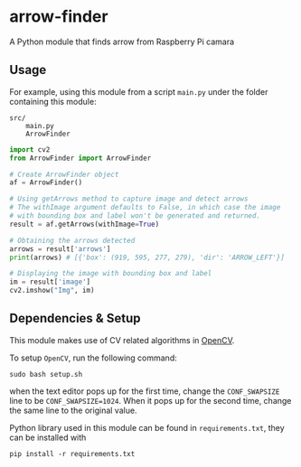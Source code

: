 # arrow-finder
A Python module that finds arrow from Raspberry Pi camara

## Usage
For example, using this module from a script `main.py` under the folder containing this module:
```
src/
    main.py
    ArrowFinder
```
```python
import cv2
from ArrowFinder import ArrowFinder

# Create ArrowFinder object
af = ArrowFinder()

# Using getArrows method to capture image and detect arrows
# The withImage argument defaults to False, in which case the image 
# with bounding box and label won't be generated and returned.
result = af.getArrows(withImage=True)

# Obtaining the arrows detected
arrows = result['arrows']
print(arrows) # [{'box': (919, 595, 277, 279), 'dir': 'ARROW_LEFT'}]

# Displaying the image with bounding box and label
im = result['image']
cv2.imshow("Img", im)
```

## Dependencies & Setup

This module makes use of CV related algorithms in [OpenCV](https://github.com/opencv/opencv).

To setup `OpenCV`, run the following command:
```
sudo bash setup.sh
```
when the text editor pops up for the first time, change the `CONF_SWAPSIZE` line to be `CONF_SWAPSIZE=1024`. When it pops up for the second time, change the same line to the original value.

Python library used in this module can be found in `requirements.txt`, they can be installed with
```
pip install -r requirements.txt
```
